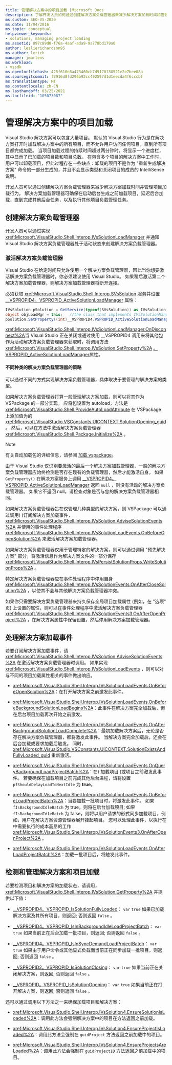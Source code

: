 ```yaml
---
title: 管理解决方案中的项目加载 |Microsoft Docs
description: 了解开发人员如何通过创建解决方案负载管理器来减少解决方案加载时间和管理项目加载行为。
ms.custom: SEO-VS-2020
ms.date: 11/04/2016
ms.topic: conceptual
helpviewer_keywords:
- solutions, managing project loading
ms.assetid: 097c89d0-f76a-4aaf-ada9-9a778bd179a0
author: leslierichardson95
ms.author: lerich
manager: jmartens
ms.workload:
- vssdk
ms.openlocfilehash: 425f610e8a473460cb7d9170138521e2e7bee08a
ms.sourcegitcommit: f2916d8fd296b92cc402597d1d1eecda4f6cccbf
ms.translationtype: MT
ms.contentlocale: zh-CN
ms.lasthandoff: 03/25/2021
ms.locfileid: "105073087"
---
```

# <a name="manage-project-loading-in-a-solution"></a>管理解决方案中的项目加载
Visual Studio 解决方案可以包含大量项目。 默认的 Visual Studio 行为是在解决方案打开时加载解决方案中的所有项目，而不允许用户访问任何项目，直到所有项目都完成加载。 当项目加载过程的持续时间超过两分钟时，将显示一个进度栏，其中显示了已加载的项目数和项目总数。 在包含多个项目的解决方案中工作时，用户可以卸载项目，但此过程存在一些缺点：卸载的项目不是作为 "重新生成解决方案" 命令的一部分生成的，并且不会显示类型和关闭项目的成员的 IntelliSense 说明。

 开发人员可以通过创建解决方案负载管理器来减少解决方案加载时间并管理项目加载行为。 解决方案加载管理器可确保在启动后台生成之前加载项目，延迟后台加载，直到完成其他后台任务，以及执行其他项目负载管理任务。

## <a name="create-a-solution-load-manager"></a>创建解决方案负载管理器
 开发人员可以通过实现 <xref:Microsoft.VisualStudio.Shell.Interop.IVsSolutionLoadManager> 并通知 Visual Studio 解决方案负载管理器处于活动状态来创建解决方案负载管理器。

### <a name="activate-a-solution-load-manager"></a>激活解决方案负载管理器
 Visual Studio 在给定时间只允许使用一个解决方案负载管理器，因此当你想要激活解决方案负载管理器时，你必须建议使用 Visual Studio。 如果稍后激活第二个解决方案加载管理器，则解决方案加载管理器将断开连接。

 必须获取 <xref:Microsoft.VisualStudio.Shell.Interop.SVsSolution> 服务并设置 [__VSPROPID4。VSPROPID_ActiveSolutionLoadManager](<xref:Microsoft.VisualStudio.Shell.Interop.__VSPROPID4.VSPROPID_ActiveSolutionLoadManager>) 属性：

```csharp
IVsSolution pSolution = GetService(typeof(SVsSolution)) as IVsSolution;
object objLoadMgr = this;   //the class that implements IVsSolutionManager
pSolution.SetProperty((int)__VSPROPID4.VSPROPID_ActiveSolutionLoadManager, objLoadMgr);
```

 <xref:Microsoft.VisualStudio.Shell.Interop.IVsSolutionLoadManager.OnDisconnect%2A>当 Visual Studio 正在关闭或通过使用 __VSPROPID4 调用来将其他包作为活动解决方案负载管理器来获取时，将调用方法 <xref:Microsoft.VisualStudio.Shell.Interop.IVsSolution.SetProperty%2A> [。VSPROPID_ActiveSolutionLoadManager](<xref:Microsoft.VisualStudio.Shell.Interop.__VSPROPID4.VSPROPID_ActiveSolutionLoadManager>)属性。

#### <a name="strategies-for-different-kinds-of-solution-load-manager"></a>不同种类的解决方案负载管理器的策略
 可以通过不同的方式实现解决方案负载管理器，具体取决于要管理的解决方案的类型。

 如果解决方案负载管理器打算一般管理解决方案加载，则可以将其作为 VSPackage 的一部分实现。 应将包设置为 autoload，方法是 <xref:Microsoft.VisualStudio.Shell.ProvideAutoLoadAttribute> 在 VSPackage 上添加值为的 <xref:Microsoft.VisualStudio.VSConstants.UICONTEXT.SolutionOpening_guid> 。 然后，可以在方法中激活解决方案负载管理器 <xref:Microsoft.VisualStudio.Shell.Package.Initialize%2A> 。

> [!NOTE]
> 有关自动加载包的详细信息，请参阅 [加载 vspackage](../extensibility/loading-vspackages.md)。

 由于 Visual Studio 仅识别要激活的最后一个解决方案加载管理器，一般的解决方案负载管理器应始终检测是否存在现有的负载管理器，然后才能激活自身。 如果 `GetProperty()` 在解决方案服务上调用 [__VSPROPID4。VSPROPID_ActiveSolutionLoadManager](<xref:Microsoft.VisualStudio.Shell.Interop.__VSPROPID4.VSPROPID_ActiveSolutionLoadManager>) 返回 `null` ，则没有活动的解决方案负载管理器。 如果它不返回 null，请检查对象是否与您的解决方案负载管理器相同。

 如果解决方案负载管理器旨在仅管理几种类型的解决方案，则 VSPackage 可以通过调用)  (订阅解决方案加载事件， <xref:Microsoft.VisualStudio.Shell.Interop.IVsSolution.AdviseSolutionEvents%2A> 并使用的事件处理程序 <xref:Microsoft.VisualStudio.Shell.Interop.IVsSolutionLoadEvents.OnBeforeOpenSolution%2A> 来激活解决方案加载管理器。

 如果解决方案负载管理器仅用于管理特定的解决方案，则可以通过调用 "预先解决方案" 部分，将激活信息作为解决方案文件的一部分保存 <xref:Microsoft.VisualStudio.Shell.Interop.IVsPersistSolutionProps.WriteSolutionProps%2A> 。

 特定解决方案负载管理器应在事件处理程序中停用自身 <xref:Microsoft.VisualStudio.Shell.Interop.IVsSolutionEvents.OnAfterCloseSolution%2A> ，以使其不会与其他解决方案负载管理器冲突。

 如果你只需要解决方案负载管理器来持久保存全局项目加载属性 (例如，在 "选项" 页) 上设置的属性，则可以在事件处理程序中激活解决方案负载管理器 <xref:Microsoft.VisualStudio.Shell.Interop.IVsSolutionEvents3.OnAfterOpenProject%2A> ，在解决方案属性中保留设置，然后停用解决方案加载管理器。

## <a name="handle-solution-load-events"></a>处理解决方案加载事件
 若要订阅解决方案加载事件，请 <xref:Microsoft.VisualStudio.Shell.Interop.IVsSolution.AdviseSolutionEvents%2A> 在激活解决方案负载管理器时调用。 如果实现 <xref:Microsoft.VisualStudio.Shell.Interop.IVsSolutionLoadEvents> ，则可以对与不同的项目加载属性相关的事件做出响应。

- <xref:Microsoft.VisualStudio.Shell.Interop.IVsSolutionLoadEvents.OnBeforeOpenSolution%2A>：在打开解决方案之前激发此事件。

- <xref:Microsoft.VisualStudio.Shell.Interop.IVsSolutionLoadEvents.OnBeforeBackgroundSolutionLoadBegins%2A>：此事件在解决方案完全加载后，但在后台项目加载再次开始之前激发。

- <xref:Microsoft.VisualStudio.Shell.Interop.IVsSolutionLoadEvents.OnAfterBackgroundSolutionLoadComplete%2A>：最初加载解决方案后，无论是否存在解决方案负载管理器，都将激发此事件。 当解决方案完全加载后，还会在后台加载或要求加载后触发。 同时， <xref:Microsoft.VisualStudio.VSConstants.UICONTEXT.SolutionExistsAndFullyLoaded_guid> 重新激活。

- <xref:Microsoft.VisualStudio.Shell.Interop.IVsSolutionLoadEvents.OnQueryBackgroundLoadProjectBatch%2A>：在) 加载项目 (或项目之前激发此事件。 若要确保在加载项目之前完成其他后台进程，请将设置 `pfShouldDelayLoadToNextIdle` 为 **true**。

- <xref:Microsoft.VisualStudio.Shell.Interop.IVsSolutionLoadEvents.OnBeforeLoadProjectBatch%2A>：当要加载一批项目时，将激发此事件。 如果 `fIsBackgroundIdleBatch` 为 true，则将在后台加载项目; 如果 `fIsBackgroundIdleBatch` 为 false，则将以用户请求的形式同步加载项目，例如，用户在解决方案资源管理器展开挂起项目。 您可以处理此事件，以执行在中需要执行的成本高昂的工作 <xref:Microsoft.VisualStudio.Shell.Interop.IVsSolutionEvents3.OnAfterOpenProject%2A> 。

- <xref:Microsoft.VisualStudio.Shell.Interop.IVsSolutionLoadEvents.OnAfterLoadProjectBatch%2A>：加载一批项目后，将触发此事件。

## <a name="detect-and-manage-solution-and-project-loading"></a>检测和管理解决方案和项目加载
 若要检测项目和解决方案的加载状态，请调用， <xref:Microsoft.VisualStudio.Shell.Interop.IVsSolution.GetProperty%2A> 并提供以下值：

- [__VSPROPID4。VSPROPID_IsSolutionFullyLoaded](<xref:Microsoft.VisualStudio.Shell.Interop.__VSPROPID4.VSPROPID_IsSolutionFullyLoaded>)： `var` `true` 如果已加载解决方案及其所有项目，则返回; 否则返回 `false` 。

- [__VSPROPID4。VSPROPID_IsInBackgroundIdleLoadProjectBatch](<xref:Microsoft.VisualStudio.Shell.Interop.__VSPROPID4.VSPROPID_IsInBackgroundIdleLoadProjectBatch>)： `var` `true` 如果当前正在后台加载一批项目，则返回; 否则返回 `false` 。

- [__VSPROPID4。VSPROPID_IsInSyncDemandLoadProjectBatch](<xref:Microsoft.VisualStudio.Shell.Interop.__VSPROPID4.VSPROPID_IsInSyncDemandLoadProjectBatch>)： `var` `true` 如果由于用户命令或其他显式负载而当前正在同步加载一批项目，则返回; 否则返回 `false` 。

- [__VSPROPID2。VSPROPID_IsSolutionClosing](<xref:Microsoft.VisualStudio.Shell.Interop.__VSPROPID2.VSPROPID_IsSolutionClosing>)： `var` `true` 如果当前正在关闭解决方案，则返回; 否则返回 `false` 。

- [__VSPROPID。VSPROPID_IsSolutionOpening](<xref:Microsoft.VisualStudio.Shell.Interop.__VSPROPID.VSPROPID_IsSolutionOpening>)： `var` `true` 如果当前正在打开解决方案，则返回; 否则返回 `false` 。

还可以通过调用以下方法之一来确保加载项目和解决方案：

- <xref:Microsoft.VisualStudio.Shell.Interop.IVsSolution4.EnsureSolutionIsLoaded%2A>：调用此方法会强制解决方案中的项目在方法返回之前加载。

- <xref:Microsoft.VisualStudio.Shell.Interop.IVsSolution4.EnsureProjectIsLoaded%2A>：调用此方法会强制在 `guidProject` 方法返回之前加载中的项目。

- <xref:Microsoft.VisualStudio.Shell.Interop.IVsSolution4.EnsureProjectsAreLoaded%2A>：调用此方法会强制在 `guidProjectID` 方法返回之前加载中的项目。
